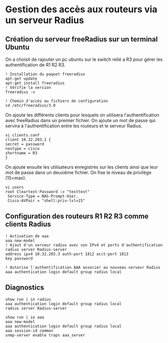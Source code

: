 # Gestion des accès aux routeurs via un serveur Radius
## Création du serveur freeRadius sur un terminal Ubuntu

On a choisit de rajouter un pc ubuntu sur le switch relié a R3 pour gérer les authentification de R1 R2 R3. 

    ! Installation du paquet freeradius
    apt-get update
    apt-get install freeradius
    ! Vérifie la version
    freeradius -v

    ! Chemin d'accès au fichiers de configuration
    cd /etc/freeradius/3.0

On ajoute les différents clients pour lesquels on utilisera l'authentification avec freeRadius dans un premier fichier. On ajoute un mot de passe qui servira à l'authentification entre les routeurs et le serveur Radius.

    vi clients.conf
    client 10.32.203.1 {
    secret = password
    nastype = cisco
    shortname = R3
    }

On ajoute ensuite les utilisateurs enregistrés sur les clients ainsi que leur mot de passe dans un deuxième fichier. On fixe le niveau de privilège (15=max).

    vi users
    root Cleartext-Password := "testtest"
     Service-Type = NAS-Prompt-User,
     Cisco-AVPair = "shell:priv-lvl=15"

## Configuration des routeurs R1 R2 R3 comme clients Radius

    ! Activation de aaa
    aaa new-model
    ! Ajout d'un serveur radius avec son IPv4 et ports d'authentification
    radius server Radius-server
    address ipv4 10.32.203.3 auth-port 1812 acct-port 1813
    key password

    ! Autorise l'authentification AAA associer au nouveau serveur Radius
    aaa authentication login default group radius local

## Diagnostics

    show run | in radius
    aaa authentication login default group radius local
    radius server Radius-server

    show run | in aaa
    aaa new-model
    aaa authentication login default group radius local
    aaa session-id common
    snmp-server enable traps aaa_server
